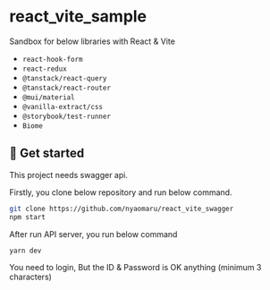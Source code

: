 # react_vite_sample

Sandbox for below libraries with React & Vite

- `react-hook-form`
- `react-redux`
- `@tanstack/react-query`
- `@tanstack/react-router`
- `@mui/material`
- `@vanilla-extract/css`
- `@storybook/test-runner`
- `Biome`

## 🚀 Get started

This project needs swagger api.

Firstly, you clone below repository and run below command.

```sh
git clone https://github.com/nyaomaru/react_vite_swagger
npm start
```

After run API server, you run below command

```sh
yarn dev
```

You need to login, But the ID & Password is OK anything (minimum 3 characters)
